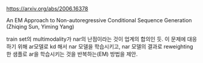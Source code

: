 https://arxiv.org/abs/2006.16378

An EM Approach to Non-autoregressive Conditional Sequence Generation (Zhiqing Sun, Yiming Yang)

train set의 multimodality가 nar의 난점이라는 것이 업계의 합의인 듯. 이 문제에 대응하기 위해 ar모델로 kd 해서 nar 모델을 학습시키고, nar 모델의 결과로 reweighting한 샘플로 ar을 학습시키는 것을 반복하는(EM) 방법을 제안.
